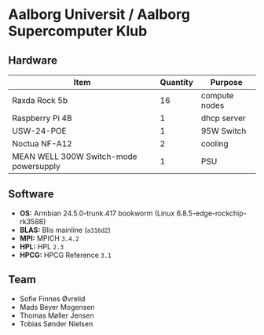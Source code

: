 # Aalborg Universit / Aalborg Supercomputer Klub

## Hardware
| Item | Quantity | Purpose |
| --- | --- | --- |
| Raxda Rock 5b | 16 | compute nodes |
| Raspberry Pi 4B | 1 | dhcp server |
| USW-24-POE | 1 | 95W Switch |
| Noctua NF-A12 | 2 | cooling |
| MEAN WELL 300W Switch-mode powersupply | 1 | PSU |


## Software
- **OS:** Armbian 24.5.0-trunk.417 bookworm (Linux 6.8.5-edge-rockchip-rk3588)
- **BLAS:** Blis mainline (`a316d2`)
- **MPI:** MPICH `3.4.2`
- **HPL:** HPL `2.3`
- **HPCG:** HPCG Reference `3.1`

## Team
- Sofie Finnes Øvrelid
- Mads Beyer Mogensen
- Thomas Møller Jensen
- Tobias Sønder Nielsen
